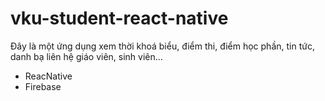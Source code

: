 # vku-student-react-native
<p>Đây là một ứng dụng xem thời khoá biểu, điểm thi, điểm học phần, tin tức, danh bạ liên hệ giáo viên, sinh viên...</p>
<ul>
  <li>ReacNative</li>
  <li>Firebase</li>
  </ul>
